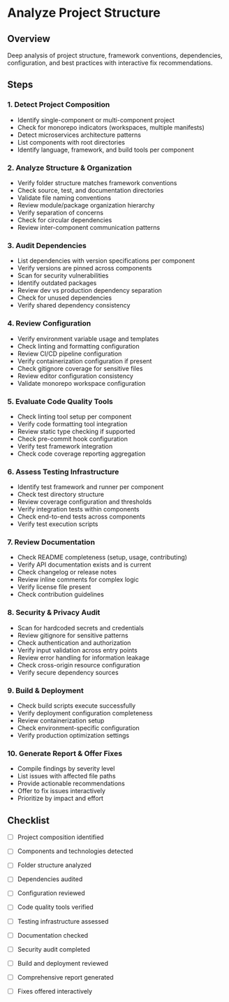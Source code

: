 # Analyze Project Structure

## Overview
Deep analysis of project structure, framework conventions, dependencies, configuration, and best practices with interactive fix recommendations.

## Steps

### 1. Detect Project Composition
- Identify single-component or multi-component project
- Check for monorepo indicators (workspaces, multiple manifests)
- Detect microservices architecture patterns
- List components with root directories
- Identify language, framework, and build tools per component

### 2. Analyze Structure & Organization
- Verify folder structure matches framework conventions
- Check source, test, and documentation directories
- Validate file naming conventions
- Review module/package organization hierarchy
- Verify separation of concerns
- Check for circular dependencies
- Review inter-component communication patterns

### 3. Audit Dependencies
- List dependencies with version specifications per component
- Verify versions are pinned across components
- Scan for security vulnerabilities
- Identify outdated packages
- Review dev vs production dependency separation
- Check for unused dependencies
- Verify shared dependency consistency

### 4. Review Configuration
- Verify environment variable usage and templates
- Check linting and formatting configuration
- Review CI/CD pipeline configuration
- Verify containerization configuration if present
- Check gitignore coverage for sensitive files
- Review editor configuration consistency
- Validate monorepo workspace configuration

### 5. Evaluate Code Quality Tools
- Check linting tool setup per component
- Verify code formatting tool integration
- Review static type checking if supported
- Check pre-commit hook configuration
- Verify test framework integration
- Check code coverage reporting aggregation

### 6. Assess Testing Infrastructure
- Identify test framework and runner per component
- Check test directory structure
- Review coverage configuration and thresholds
- Verify integration tests within components
- Check end-to-end tests across components
- Verify test execution scripts

### 7. Review Documentation
- Check README completeness (setup, usage, contributing)
- Verify API documentation exists and is current
- Check changelog or release notes
- Review inline comments for complex logic
- Verify license file present
- Check contribution guidelines

### 8. Security & Privacy Audit
- Scan for hardcoded secrets and credentials
- Review gitignore for sensitive patterns
- Check authentication and authorization
- Verify input validation across entry points
- Review error handling for information leakage
- Check cross-origin resource configuration
- Verify secure dependency sources

### 9. Build & Deployment
- Check build scripts execute successfully
- Verify deployment configuration completeness
- Review containerization setup
- Check environment-specific configuration
- Verify production optimization settings

### 10. Generate Report & Offer Fixes
- Compile findings by severity level
- List issues with affected file paths
- Provide actionable recommendations
- Offer to fix issues interactively
- Prioritize by impact and effort

## Checklist
- [ ] Project composition identified
- [ ] Components and technologies detected
- [ ] Folder structure analyzed
- [ ] Dependencies audited
- [ ] Configuration reviewed
- [ ] Code quality tools verified
- [ ] Testing infrastructure assessed
- [ ] Documentation checked
- [ ] Security audit completed
- [ ] Build and deployment reviewed
- [ ] Comprehensive report generated
- [ ] Fixes offered interactively

